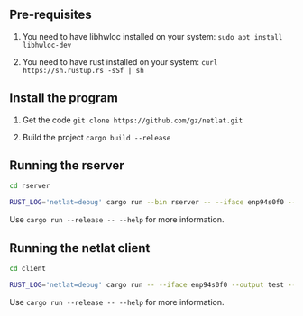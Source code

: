 ## Pre-requisites

1. You need to have libhwloc installed on your system: 
`sudo apt install libhwloc-dev`

2. You need to have rust installed on your system:
`curl https://sh.rustup.rs -sSf | sh`

## Install the program

1. Get the code
`git clone https://github.com/gz/netlat.git`

2. Build the project
`cargo build --release`

## Running the rserver

```bash
cd rserver

RUST_LOG='netlat=debug' cargo run --bin rserver -- --iface enp94s0f0 --output test.log --pin 2 --scheduler default --sockets 1 --threads 1 --timestamp hardware --transport udp single
```

Use `cargo run --release -- --help` for more information.

## Running the netlat client

```bash
cd client

RUST_LOG='netlat=debug' cargo run -- --iface enp94s0f0 --output test --pin 2 --scheduler default --timestamp hardware --transport udp 10 192.168.100.117:3400
```

Use `cargo run --release -- --help` for more information.
